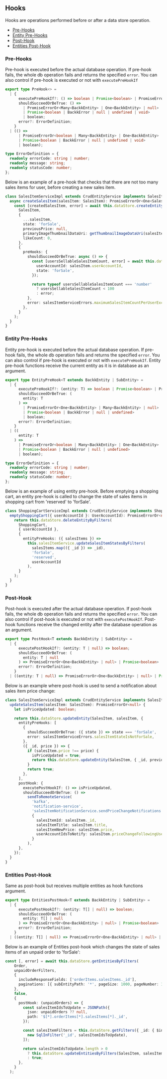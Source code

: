## Hooks

Hooks are operations performed before or after a data store operation.

- [Pre-Hooks](#pre-hooks)
- [Entity Pre-Hooks](#entity-pre-hooks)
- [Post-Hook](#post-hook)
- [Entities Post-Hook](#entities-post-hook)

### <a name="pre-hooks"></a>Pre-Hooks
Pre-hook is executed before the actual database operation. If pre-hook fails, the whole db operation fails and
returns the specified `error`. You can also control if pre-hook is executed or not with `executePreHookIf`

```ts
export type PreHook<> =
  | {
      executePreHookIf?: () => boolean | Promise<boolean> | PromiseErrorOr<boolean>;
      shouldSucceedOrBeTrue: () =>
        | PromiseErrorOr<Many<BackkEntity> | One<BackkEntity> | null>
        | Promise<boolean | BackkError | null | undefined | void>
        | boolean;
      error?: ErrorDefinition;
    }
  | (() =>
      | PromiseErrorOr<boolean | Many<BackkEntity> | One<BackkEntity> | null>
      | Promise<boolean | BackkError | null | undefined | void>
      | boolean);

type ErrorDefinition = {
  readonly errorCode: string | number;
  readonly message: string;
  readonly statusCode: number;
};
```

Below is an example of a pre-hook that checks that there are not too many sales items for user, before 
creating a new sales item.

```ts
class SalesItemServiceImpl extends CrudEntityService implements SalesItemService {
  async createSalesItem(salesItem: SalesItem): PromiseErrorOr<One<SalesItem>> {
    const [createdSalesItem, error] = await this.dataStore.createEntity(
      SalesItem,
      {
        ...salesItem,
        state: 'forSale',
        previousPrice: null,
        primaryImageThumbnailDataUri: getThumbnailImageDataUri(salesItem.primaryImageDataUri),
        likeCount: 0,
      },
      {
        preHooks: {
          shouldSucceedOrBeTrue: async () => {
            const [usersSellableSalesItemCount, error] = await this.dataStore.getEntityCount(SalesItem, {
              userAccountId: salesItem.userAccountId,
              state: 'forSale',
            });

            return typeof usersSellableSalesItemCount === 'number'
              ? usersSellableSalesItemCount < 100
              : error;
          },
          error: salesItemServiceErrors.maximumSalesItemCountPerUserExceeded,
        },
      }
    );
  }
}
```

### <a name="entity-pre-hooks"></a>Entity Pre-Hooks
Entity pre-hook is executed before the actual database operation. If pre-hook fails, the whole db operation fails and
returns the specified `error`. You can also control if pre-hook is executed or not with `executePreHookIf`.
Entity pre-hook functions receive the current entity as it is in database as an argument.

```ts
export type EntityPreHook<T extends BackkEntity | SubEntity> =
  | {
      executePreHookIf?: (entity: T) => boolean | Promise<boolean> | PromiseErrorOr<boolean>;
      shouldSucceedOrBeTrue: (
        entity: T
      ) =>
        | PromiseErrorOr<One<BackkEntity> | Many<BackkEntity> | null>
        | Promise<boolean | BackkError | null | undefined>
        | boolean;
      error?: ErrorDefinition;
    }
  | ((
      entity: T
    ) =>
      | PromiseErrorOr<boolean | Many<BackkEntity> | One<BackkEntity> | null>
      | Promise<boolean | BackkError | null | undefined>
      | boolean);

type ErrorDefinition = {
  readonly errorCode: string | number;
  readonly message: string;
  readonly statusCode: number;
};
```

Below is an example of using entity pre-hook. Before emptying a shopping cart, an entity pre-hook is called
to change the state of sales items in shopping cart from 'reserved' to 'forSale'.

```ts
class ShoppingCartServiceImpl extends CrudEntityService implements ShoppingCartService {
  emptyShoppingCart({ userAccountId }: UserAccountId): PromiseErrorOr<null> {
    return this.dataStore.deleteEntityByFilters(
      ShoppingCart,
      { userAccountId },
      {
        entityPreHooks: ({ salesItems }) =>
          this.salesItemService.updateSalesItemStatesByFilters(
            salesItems.map(({ _id }) => _id),
            'forSale',
            'reserved',
            userAccountId
          ),
      }
    );
  }
}
```

### <a name="post-hook"></a>Post-Hook
Post-hook is executed after the actual database operation. If post-hook fails, the whole db operation fails and
returns the specified `error`. You can also control if post-hook is executed or not with `executePostHookIf`.
Post-hook functions receive the changed entity after the database operation as an argument.

```ts
export type PostHook<T extends BackkEntity | SubEntity> =
  | {
      executePostHookIf?: (entity: T | null) => boolean;
      shouldSucceedOrBeTrue: (
        entity: T | null
      ) => PromiseErrorOr<One<BackkEntity> | null> | Promise<boolean> | boolean;
      error?: ErrorDefinition;
    }
  | ((entity: T | null) => PromiseErrorOr<One<BackkEntity> | null> | Promise<boolean> | boolean);
```

Below is an example where post-hook is used to send a notification about sales item price change:

```ts
class SalesItemServiceImpl extends CrudEntityService implements SalesItemService {
  updateSalesItem(salesItem: SalesItem): PromiseErrorOr<null> {
    let isPriceUpdated: boolean;

    return this.dataStore.updateEntity(SalesItem, salesItem, {
      entityPreHooks: [
        {
          shouldSucceedOrBeTrue: ({ state }) => state === 'forSale',
          error: salesItemServiceErrors.salesItemStateIsNotForSale,
        },
        ({ _id, price }) => {
          if (salesItem.price !== price) {
            isPriceUpdated = true;
            return this.dataStore.updateEntity(SalesItem, { _id, previousPrice: price });
          }
          return true;
        },
      ],
      postHook: {
        executePostHookIf: () => isPriceUpdated,
        shouldSucceedOrBeTrue: () =>
          sendToRemoteService(
            'kafka',
            'notification-service',
            'salesItemNotificationService.sendPriceChangeNotifications',
            {
              salesItemId: salesItem._id,
              salesItemTitle: salesItem.title,
              salesItemNewPrice: salesItem.price,
              userAccountIdsToNotify: salesItem.priceChangeFollowingUserAccountIds,
            }
          ),
      },
    });
  }
}
```

### <a name="entities-post-hook"></a>Entities Post-Hook
Same as post-hook but receives multiple entities as hook functions argument.

```ts
export type EntitiesPostHook<T extends BackkEntity | SubEntity> =
  | {
      executePostHookIf?: (entity: T[] | null) => boolean;
      shouldSucceedOrBeTrue: (
        entity: T[] | null
      ) => PromiseErrorOr<One<BackkEntity> | null> | Promise<boolean> | boolean;
      error?: ErrorDefinition;
    }
  | ((entity: T[] | null) => PromiseErrorOr<One<BackkEntity> | null> | Promise<boolean> | boolean);
```

Below is an example of Entities post-hook which changes the state of sales items of an unpaid order to 'forSale':

```ts
const [, error] = await this.dataStore.getEntitiesByFilters(
    Order,
    unpaidOrderFilters,
    {
      includeResponseFields: ['orderItems.salesItems._id'],
      paginations: [{ subEntityPath: '*', pageSize: 1000, pageNumber: 1 }],
    },
    false,
    {
      postHook: (unpaidOrders) => {
        const salesItemIdsToUpdate = JSONPath({
          json: unpaidOrders ?? null,
          path: '$[*].orderItems[*].salesItems[*]._id',
        });

        const salesItemFilters = this.dataStore.getFilters({ _id: { $in: salesItemIdsToUpdate } }, [
          new SqlInFilter('_id', salesItemIdsToUpdate),
        ]);

        return salesItemIdsToUpdate.length > 0
          ? this.dataStore.updateEntitiesByFilters(SalesItem, salesItemFilters, { state: 'forSale' })
          : true;
      },
    }
  );
```
